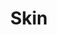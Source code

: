 ---
draft: false
slug: skin-aabaef33
title: Skin
type: books
params:
  authors:
    - Kathe Koja
  book_title: Skin
  book_description: Tess, a sculptor, and Bibi, a dancer, come together to create a new underground art form of metal and flesh, but their new art drives them deeper and deeper into a realm of obsession. Reprint.
  cover: https://images-na.ssl-images-amazon.com/images/S/compressed.photo.goodreads.com/books/1297222257i/219588.jpg
  isbn: '0440211158'
  languages:
    - Английский
  goodreads_link: https://www.goodreads.com/book/show/219588.Skin
  page_count: '310'
  publication_year: '1993'
  russian_audioversion: false
  russian_translation_status: unknown
  short_book_description: Tess, a sculptor, and Bibi, a dancer, come together to create a new underground art form of metal and flesh, but their new art drives them deeper and deeper into a realm of obsession. Reprint.
  tags:
    - Dark
    - Fiction general
    - LGBTQ+
    - Thriller
    - fantasy
    - fiction
    - horror
    - weird fiction
---